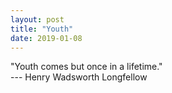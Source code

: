 ```yaml
---
layout: post
title: "Youth"
date: 2019-01-08
---
```

"Youth comes but once in a lifetime."  
--- Henry Wadsworth Longfellow
